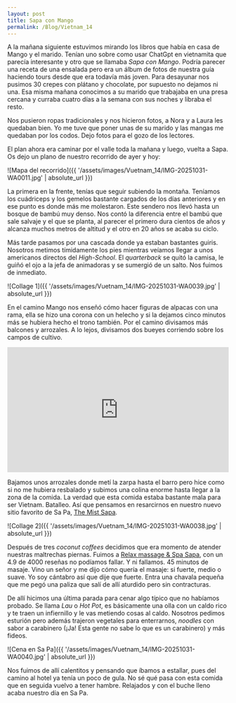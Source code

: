 ```yaml
---
layout: post
title: Sapa con Mango
permalink: /Blog/Vietnam_14
---
```


A la mañana siguiente estuvimos mirando los libros que había en casa de Mango y el marido. Tenían uno sobre como usar ChatGpt en vietnamita que parecía interesante y otro que se llamaba *Sapa con Mango*. Podría parecer una receta de una ensalada pero era un álbum de fotos de nuestra guía haciendo tours desde que era todavía más joven. Para desayunar nos pusimos 30 crepes con plátano y chocolate, por supuesto no dejamos ni una. Esa misma mañana conocimos a su marido que trabajaba en una presa cercana y curraba cuatro días a la semana con sus noches y libraba el resto. 

Nos pusieron ropas tradicionales y nos hicieron fotos, a Nora y a Laura les quedaban bien. Yo me tuve que poner unas de su marido y las mangas me quedaban por los codos. Dejo fotos para el gozo de los lectores.

El plan ahora era caminar por el valle toda la mañana y luego, vuelta a Sapa. Os dejo un plano de nuestro recorrido de ayer y hoy:

![Mapa del recorrido]({{ '/assets/images/Vuetnam_14/IMG-20251031-WA0011.jpg' | absolute_url }})

La primera en la frente, tenías que seguir subiendo la montaña. Teníamos los cuádriceps y los gemelos bastante cargados de los días anteriores y en ese punto es donde más me molestaron. Este sendero nos llevó hasta un bosque de bambú muy denso. Nos contó la diferencia entre el bambú que sale salvaje y el que se planta, al parecer el primero dura cientos de años y alcanza muchos metros de altitud y el otro en 20 años se acaba su ciclo.

Más tarde pasamos por una cascada donde ya estaban bastantes guiris. Nosotros metimos tímidamente los pies mientras veíamos llegar a unos americanos directos del *High-School*. El *quarterback* se quitó la camisa, le guiñó el ojo a la jefa de animadoras y se sumergió de un salto. Nos fuimos de inmediato. 

![Collage 1]({{ '/assets/images/Vuetnam_14/IMG-20251031-WA0039.jpg' | absolute_url }})

En el camino Mango nos enseñó cómo hacer figuras de alpacas con una rama, ella se hizo una corona con un helecho y si la dejamos cinco minutos más se hubiera hecho el trono también. Por el camino divisamos más balcones y arrozales. A lo lejos, divisamos dos bueyes corriendo sobre los campos de cultivo.

<div style="position: relative; padding-bottom: 56.25%; height: 0; overflow: hidden; max-width: 100%;">
  <iframe src="https://www.youtube.com/embed/4T4EPSO80u4?si=7Ht96SWF-RZI4DTB" 
          style="position: absolute; top: 0; left: 0; width: 100%; height: 100%;" 
          frameborder="0" allowfullscreen>
  </iframe>
</div>

Bajamos unos arrozales donde metí la zarpa hasta el barro pero hice como si no me hubiera resbalado y subimos una colina enorme hasta llegar a la zona de la comida. La verdad que esta comida estaba bastante mala para ser Vietnam. Batalleo. Así que pensamos en resarcirnos en nuestro nuevo sitio favorito de Sa Pa, [The Mist Sapa](https://maps.app.goo.gl/Dd4aBLM5pMQiQxmc7).

![Collage 2]({{ '/assets/images/Vuetnam_14/IMG-20251031-WA0038.jpg' | absolute_url }})

Después de tres *coconut coffees* decidimos que era momento de atender nuestras maltrechas piernas. Fuimos a [Relax massage & Spa Sapa](https://maps.app.goo.gl/t4bbJDhu1kAVBxn97), con un 4.9 de 4000 reseñas no podíamos fallar. Y ni fallamos. 45 minutos de masaje. Vino un señor y me dijo cómo quería el masaje: si fuerte, medio o suave. Yo soy cántabro así que dije que fuerte. Entra una chavala pequeña que me pegó una paliza que salí de allí aturdido pero sin contracturas. 

De allí hicimos una última parada para cenar algo típico que no habíamos probado. Se llama *Lau* o *Hot Pot*, es básicamente una olla con un caldo rico y te traen un infiernillo y le vas metiendo cosas al caldo. Nosotros pedimos esturión pero además trajeron vegetales para enterrarnos, *noodles* con sabor a carabinero (¡Ja! Esta gente no sabe lo que es un carabinero) y más fideos.

![Cena en Sa Pa]({{ '/assets/images/Vuetnam_14/IMG-20251031-WA0040.jpg' | absolute_url }})

Nos fuimos de allí calentitos y pensando que íbamos a estallar, pues del camino al hotel ya tenía un poco de gula. No sé qué pasa con esta comida que en seguida vuelvo a tener hambre. Relajados y con el buche lleno acaba nuestro día en Sa Pa.